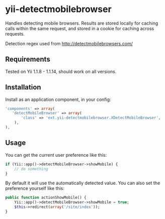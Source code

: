 yii-detectmobilebrowser
=======================

Handles detecting mobile browsers. Results are stored locally for caching calls within the same request, and
stored in a cookie for caching across requests.

Detection regex used from http://detectmobilebrowsers.com/

## Requirements

Tested on Yii 1.1.8 - 1.1.14, should work on all versions.

## Installation

Install as an application component, in your config:

```php
'components' => array(
   'detectMobileBrowser' => array(
       'class' => 'ext.yii-detectmobilebrowser.XDetectMobileBrowser',
    ),
),
```

## Usage

You can get the current user preference like this:

```php
if (Yii::app()->detectMobileBrowser->showMobile) {
    // do something
}
```

By default it will use the automatically detected value.
You can also set the preference yourself like this:

```php
public function actionShowMobile() {
    Yii::app()->detectMobileBrowser->showMobile = true;
    $this->redirect(array('/site/index'));
}
```
